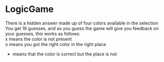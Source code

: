 # LogicGame
There is a hidden answer made up of four colors available in the selection<br>
You get 16 guesses, and as you guess the game will give you feedback on your guesses, this works as follows:<br>
x means the color is not present<br>
o means you got the right color in the right place<br>
- means that the color is correct but the place is not<br>